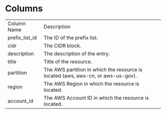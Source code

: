 # Columns  

<table>
	<tr><td>Column Name</td><td>Description</td></tr>
	<tr><td>prefix_list_id</td><td>The ID of the prefix list.</td></tr>
	<tr><td>cidr</td><td>The CIDR block.</td></tr>
	<tr><td>description</td><td>The description of the entry.</td></tr>
	<tr><td>title</td><td>Title of the resource.</td></tr>
	<tr><td>partition</td><td>The AWS partition in which the resource is located (aws, aws-cn, or aws-us-gov).</td></tr>
	<tr><td>region</td><td>The AWS Region in which the resource is located.</td></tr>
	<tr><td>account_id</td><td>The AWS Account ID in which the resource is located.</td></tr>
</table>